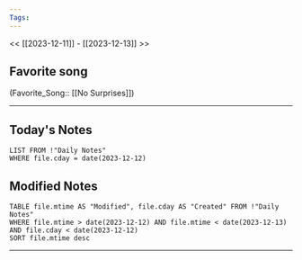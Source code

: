 ```yaml
---
Tags:
---
```

<< [[2023-12-11]] - [[2023-12-13]] >>
## Favorite song
(Favorite_Song:: [[No Surprises]])

___
## Today's Notes
```dataview
LIST FROM !"Daily Notes"
WHERE file.cday = date(2023-12-12)
```
## Modified Notes
```dataview
TABLE file.mtime AS "Modified", file.cday AS "Created" FROM !"Daily Notes" 
WHERE file.mtime > date(2023-12-12) AND file.mtime < date(2023-12-13) AND file.cday < date(2023-12-12)
SORT file.mtime desc
```
___
